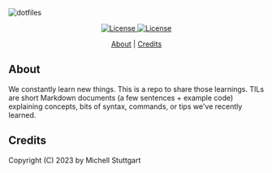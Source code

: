 ![dotfiles](https://user-images.githubusercontent.com/8174740/223229886-4830375d-b82f-416a-b9c7-be0affc65db7.png)

<p align="center">
  <a href="https://github.com/mstuttgart/til">
    <img src="https://img.shields.io/badge/OS-Linux-informational?style=for-the-badge&logo=linux&logoColor=white&color=bed5c5" alt="License">
  </a>
  <a href="https://github.com/mstuttgart/til/blob/main/LICENSE">
    <img src="https://img.shields.io/github/license/mstuttgart/til.svg?style=for-the-badge&color=bed5c5" alt="License">
  </a>
</p>

<p align="center">
  <a href="#about">About</a> |
  <a href="#credits">Credits</a>
</p>

## About

We constantly learn new things. This is a repo to share those learnings. TILs are short Markdown documents (a few sentences + example code) explaining concepts, bits of syntax, commands, or tips we've recently learned.

## Credits

Copyright (C) 2023 by Michell Stuttgart

